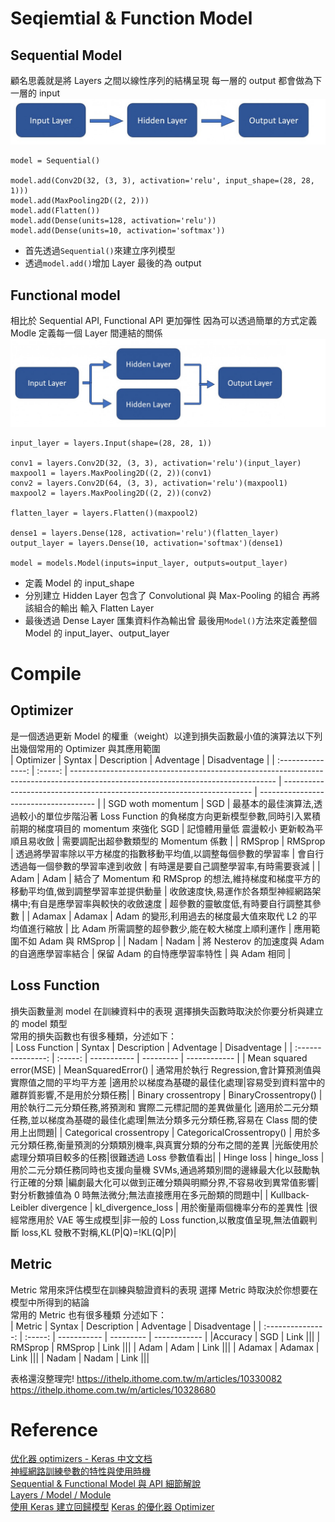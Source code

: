 # Seqiemtial & Function Model

## Sequential Model

顧名思義就是將 Layers 之間以線性序列的結構呈現 每一層的 output 都會做為下一層的 input  
![sequential model structure](./Images/Sequential%20model%20structure.png "sequential model structure")

```
model = Sequential()

model.add(Conv2D(32, (3, 3), activation='relu', input_shape=(28, 28, 1)))
model.add(MaxPooling2D((2, 2)))
model.add(Flatten())
model.add(Dense(units=128, activation='relu'))
model.add(Dense(units=10, activation='softmax'))
```

- 首先透過`Sequential()`來建立序列模型
- 透過`model.add()`增加 Layer 最後的為 output

## Functional model

相比於 Sequential API, Functional API 更加彈性 因為可以透過簡單的方式定義 Modle 定義每一個 Layer 間連結的關係  
![Functional model](./Images/Functional%20model.png "Functional model")

```
input_layer = layers.Input(shape=(28, 28, 1))

conv1 = layers.Conv2D(32, (3, 3), activation='relu')(input_layer)
maxpool1 = layers.MaxPooling2D((2, 2))(conv1)
conv2 = layers.Conv2D(64, (3, 3), activation='relu')(maxpool1)
maxpool2 = layers.MaxPooling2D((2, 2))(conv2)

flatten_layer = layers.Flatten()(maxpool2)

dense1 = layers.Dense(128, activation='relu')(flatten_layer)
output_layer = layers.Dense(10, activation='softmax')(dense1)

model = models.Model(inputs=input_layer, outputs=output_layer)
```

- 定義 Model 的 input_shape
- 分別建立 Hidden Layer 包含了 Convolutional 與 Max-Pooling 的組合 再將該組合的輸出 輸入 Flatten Layer
- 最後透過 Dense Layer 匯集資料作為輸出曾 最後用`Model()`方法來定義整個 Model 的 input_layer、output_layer

# Compile

## Optimizer

是一個透過更新 Model 的權重（weight）以達到損失函數最小值的演算法以下列出幾個常用的 Optimizer 與其應用範圍  
| Optimizer | Syntax | Description | Adventage | Disadventage |
| :---------------: | :-----: | --------------------------------------------------------------------------------------------------------------------------------- | ---------------------------------------------------------------------- | ------------------------------------- |
| SGD woth momentum | SGD | 最基本的最佳演算法,透過較小的單位步階沿著 Loss Function 的負梯度方向更新模型參數,同時引入累積前期的梯度項目的 momentum 來強化 SGD | 記憶體用量低 震盪較小 更新較為平順且易收斂 | 需要調配出超參數類型的 Momentum 係數 |
| RMSprop | RMSprop | 透過將學習率除以平方梯度的指數移動平均值,以調整每個參數的學習率 | 會自行透過每一個參數的學習率達到收斂 | 有時還是要自己調整學習率,有時需要衰減 |
| Adam | Adam | 結合了 Momentum 和 RMSprop 的想法,維持梯度和梯度平方的移動平均值,做到調整學習率並提供動量 | 收斂速度快,易運作於各類型神經網路架構中;有自是應學習率與較快的收斂速度 | 超參數的靈敏度低,有時要自行調整其參數 |
| Adamax | Adamax | Adam 的變形,利用過去的梯度最大值來取代 L2 的平均值進行縮放 | 比 Adam 所需調整的超參數少,能在較大梯度上順利運作 | 應用範圍不如 Adam 與 RMSprop |
| Nadam | Nadam | 將 Nesterov 的加速度與 Adam 的自適應學習率結合 | 保留 Adam 的自恃應學習率特性 | 與 Adam 相同 |

## Loss Function

損失函數量測 model 在訓練資料中的表現 選擇損失函數時取決於你要分析與建立的 model 類型  
常用的損失函數也有很多種類，分述如下：  
| Loss Function | Syntax | Description | Adventage | Disadventage |
| :---------------: | :-----: | ----------- | --------- | ------------ |
| Mean squared error(MSE) | MeanSquaredError() | 通常用於執行 Regression,會計算預測值與實際值之間的平均平方差 |適用於以梯度為基礎的最佳化處理|容易受到資料當中的離群質影響,不是用於分類任務|
| Binary crossentropy | BinaryCrossentropy() | 用於執行二元分類任務,將預測和
實際二元標記間的差異做量化 |適用於二元分類任務,並以梯度為基礎的最佳化處理|無法分類多元分類任務,容易在 Class 間的使用上出問題|
| Categorical crossentropy | CategoricalCrossentropy() | 用於多元分類任務,衡量預測的分類類別機率,與真實分類的分布之間的差異 |光飯使用於處理分類項目較多的任務|很難透過 Loss 參數值看出|
| Hinge loss | hinge_loss | 用於二元分類任務同時也支援向量機 SVMs,通過將類別間的邊緣最大化以鼓勵執行正確的分類 |編劇最大化可以做到正確分類與明顯分界,不容易收到異常值影響|對分析數據值為 0 時無法微分;無法直接應用在多元酚類的問題中|
| Kullback-Leibler divergence | kl_divergence_loss | 用於衡量兩個機率分布的差異性 |很經常應用於 VAE 等生成模型|非一般的 Loss function,以散度值呈現,無法值觀判斷 loss,KL 發散不對稱,KL(P|Q)=!KL(Q|P)|

## Metric

Metric 常用來評估模型在訓練與驗證資料的表現 選擇 Metric 時取決於你想要在模型中所得到的結論  
常用的 Metric 也有很多種類 分述如下：  
| Metric | Syntax | Description | Adventage | Disadventage |
| :---------------: | :-----: | ----------- | --------- | ------------ |
|Accuracy | SGD | Link |||
| RMSprop | RMSprop | Link |||
| Adam | Adam | Link |||
| Adamax | Adamax | Link |||
| Nadam | Nadam | Link |||

表格還沒整理完!
https://ithelp.ithome.com.tw/m/articles/10330082  
https://ithelp.ithome.com.tw/m/articles/10328680

# Reference

[优化器 optimizers - Keras 中文文档](https://keras-cn.readthedocs.io/en/latest/legacy/other/optimizers/)  
[神經網路訓練參數的特性與使用時機](https://blog.toright.com/posts/7035/keras-tutorial-parameter-algorithm)  
[Sequential & Functional Model 與 API 細節解說](https://ithelp.ithome.com.tw/m/articles/10330082)  
[Layers / Model / Module](https://ithelp.ithome.com.tw/m/articles/10328680)  
[使用 Keras 建立回歸模型](https://hackmd.io/@flagmaker/rkDYJRLwj)
[Keras 的優化器 Optimizer](https://ithelp.ithome.com.tw/articles/10304509?sc=rss.iron)
